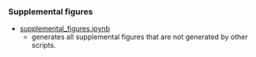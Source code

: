### Supplemental figures
* [supplemental_figures.ipynb](./supplemental_figures.ipynb)
    * generates all supplemental figures that are not 
generated by other scripts.